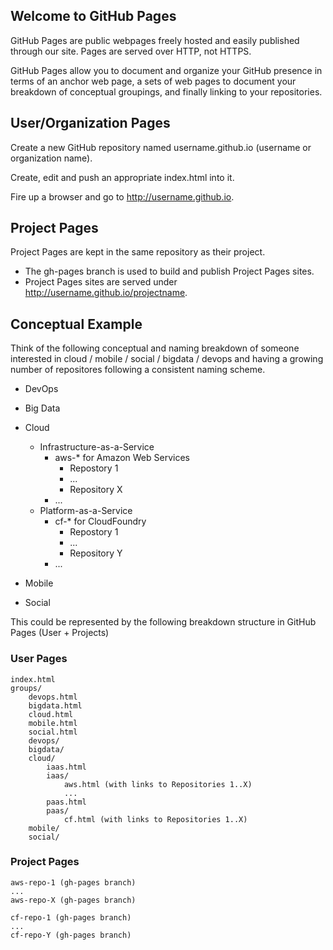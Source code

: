 ## Welcome to GitHub Pages

GitHub Pages are public webpages freely hosted and easily published through our site. Pages are served over HTTP, not HTTPS.

GitHub Pages allow you to document and organize your GitHub presence in terms of an anchor web page, a sets of web pages to document your breakdown of conceptual groupings, and finally linking to your repositories.

## User/Organization Pages

Create a new GitHub repository named username.github.io (username or organization name).

Create, edit and push an appropriate index.html into it. 

Fire up a browser and go to http://username.github.io.

## Project Pages

Project Pages are kept in the same repository as their project.

* The gh-pages branch is used to build and publish Project Pages sites.
* Project Pages sites are served under http://username.github.io/projectname.

## Conceptual Example

Think of the following conceptual and naming breakdown of someone interested in cloud / mobile / social / bigdata / devops and having a growing number of repositores following a consistent naming scheme.

* DevOps

* Big Data

* Cloud
  * Infrastructure-as-a-Service 
    * aws-* for Amazon Web Services
      * Repostory 1
      * ...
      * Repository X
    * ...
  * Platform-as-a-Service
    * cf-* for CloudFoundry
      * Repostory 1
      * ...
      * Repository Y
    * ...

* Mobile

* Social

This could be represented by the following breakdown structure in GitHub Pages (User + Projects)

### User Pages

    index.html
    groups/
    	devops.html
    	bigdata.html
    	cloud.html
    	mobile.html
    	social.html
    	devops/
    	bigdata/
    	cloud/
    		iaas.html
    	    iaas/
    	        aws.html (with links to Repositories 1..X)
    	        ...
    	    paas.html
    	    paas/
    	        cf.html (with links to Repositories 1..X)
    	mobile/
    	social/
    	
### Project Pages

    aws-repo-1 (gh-pages branch)
    ...
    aws-repo-X (gh-pages branch)

    cf-repo-1 (gh-pages branch)
    ...
    cf-repo-Y (gh-pages branch)
    	

